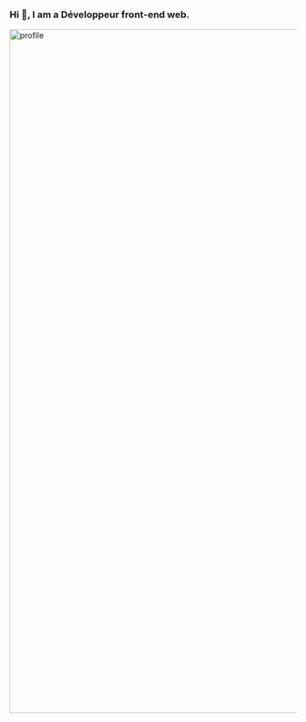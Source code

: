 ### Hi 👋, I am a Développeur front-end web. 
<img src="https://github.com/Anita-joseph/Anita-joseph/blob/master/profile-readme.jpg" alt="profile" width="1200"/>

<!--
**Anita-joseph/Anita-joseph** is a ✨ _special_ ✨ repository because its `README.md` (this file) appears on your GitHub profile.

Here are some ideas to get you started:

- 🔭 I’m currently working on javascript challenges
- 🌱 I’m currently learning React
- 👯 I’m looking to collaborate on ...
- 🤔 I’m looking for help with API, JSON
- 💬 Ask me about CSS
- 📫 How to reach me: ...
- 😄 Pronouns: ...
- ⚡ Fun fact: ...
-->
